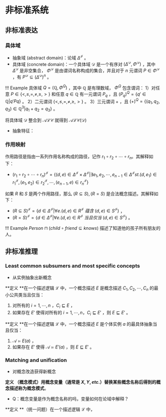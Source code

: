 <script type="text/javascript">
    
</script>
# 非标准系统

## 非标准表达

### 具体域
- 抽象域 (abstract domain)：论域 $\Delta^{\mathcal{I}}$ 。
- 具体域 (concrete domain)：一个具体域 $\mathcal{D}$ 是一个有序对 $(\Delta^{\mathcal{D}}, \Phi^{\mathcal{D}})$ ，其中 $\Delta^{\mathcal{D}}$ 是非空集合， $\Phi^{\mathcal{D}}$ 是由谓词名称构成的集合，并且对于 $n$ 元谓词 $P \in \Phi^{\mathcal{D}}$ ，有 $P^{\mathcal{D}} \subseteq (\Delta^{\mathcal{D}})^{n}$ 。

!!! Example
    具体域 $Q = (\mathbb{Q}, \Phi^{Q})$ ，其中 $\mathbb{Q}$ 是有理数域， $\Phi^{Q}$ 包含谓词：
    1）对任意 $P \in \{ <, \le, =, \ne, \ge, > \}$ 和任意 $q \in \mathbb{Q}$ 有一元谓词 $P_q$ ，且 $(P_q)^{Q} = \{q' \in \mathbb{Q} | q' P q \}$ 。
    2）二元谓词 $\{ <, \le, =, \ne, \ge, > \}$ 。
    3）三元谓词 $+$ ，且 $(+)^{Q} = \{(q_1, q_2, q_3) \in \mathbb{Q}^3 | q_1 + q_2 = q_3\}$ 。

将具体域 $\mathcal{D}$ 整合到 $\mathcal{ALC}$ 就得到 $\mathcal{ALC(D)}$
- 抽象特征：

### 作用映射

作用路径是指由一系列作用名称构成的路径，记作 $r_1 \circ r_2 \circ \cdots \circ r_n$。其解释如下：

- $(r_1 \circ r_2 \circ \cdots \circ r_n)^{\mathcal{I}} = \{ (d, e) \in \Delta^{\mathcal{I}} \times \Delta^{\mathcal{I}} | \exists e_1, e_2, \cdots, e_{n-1} \in \Delta^{\mathcal{I}} st. (d, e_1) \in r_{1}^{\mathcal{I}}, (e_1, e_2) \in r_{2}^{\mathcal{I}}, \cdots, (e_{n-1}, e) \in r_{n}^{\mathcal{I}} \}$


如果 $R$ 和 $S$ 是两个作用路径，那么 $(R \subseteq S), (R = S)$ 是合法概念描述。其解释如下：

- $(R \subseteq S)^{\mathcal{I}} = \{ d \in \Delta^{\mathcal{I}} | \forall e.(d, e) \in R^{\mathcal{I}}\ 蕴含\ (d, e) \in S^{\mathcal{I}} \}$ ，
- $(R = S)^{\mathcal{I}} =  \{ d \in \Delta^{\mathcal{I}} | \forall e.(d, e) \in R^{\mathcal{I}}\ 当且仅当\ (d, e) \in S^{\mathcal{I}} \}$ 。

!!! Example
    $Person \sqcap (child \circ friend \subseteq knows)$ 描述了知道他的孩子所有朋友的人。

## 非标准推理

### Least common subsumers and most specific concepts
- 从实例抽象出新概念

**定义 **在一个描述逻辑 $\mathcal{L}$ 中，一个概念描述 $E$ 是概念描述 $C_1, C_2, \cdots, C_n$ 的最小公共类当且仅当：

1. 对所有的 $i = 1, \cdots, n$ ，$C_i \sqsubseteq E$ ，
2. 如果存在 $E'$ 使得对所有的 $i = 1, \cdots, n ，C_i \sqsubseteq E'$ ，则 $E \sqsubseteq E'$ 。

**定义 **在一个描述逻辑 $\mathcal{L}$ 中，一个概念描述 $E$ 是个体实例 $a$ 的最具体抽象当且仅当：

1. $\mathcal{A} \models E(a)$ ，
2. 如果存在 $E'$ 使得 $\mathcal{A} \models E'(a)$ ，则 $E \sqsubseteq E'$ 。

### Matching and unification
- 对概念改造获得新概念

**定义 **（概念模式）用概念变量（通常是 $X, Y, etc.$）替换某些概念名称后得到的概念描述称为**概念模式**。
- Q：概念变量是作为概念名称的吗，变量如何在论域中解释？

**定义 **（统一问题）在一个描述逻辑 $\mathcal{L}$ 中，
